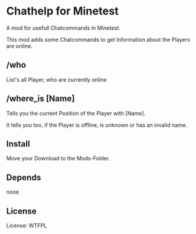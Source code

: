 # Chathelp for Minetest

A mod for usefull Chatcommands in Minetest.

This mod adds some Chatcommands to get Information about the Players are online.

## /who

List's all Player, who are currently online

## /where_is [Name]

Tells you the current Position of the Player with [Name].

It tells you too, if the Player is offline, is unknown or has an invalid name.

## Install

Move your Download to the Mods-Folder.

## Depends

none

## License

License: WTFPL
